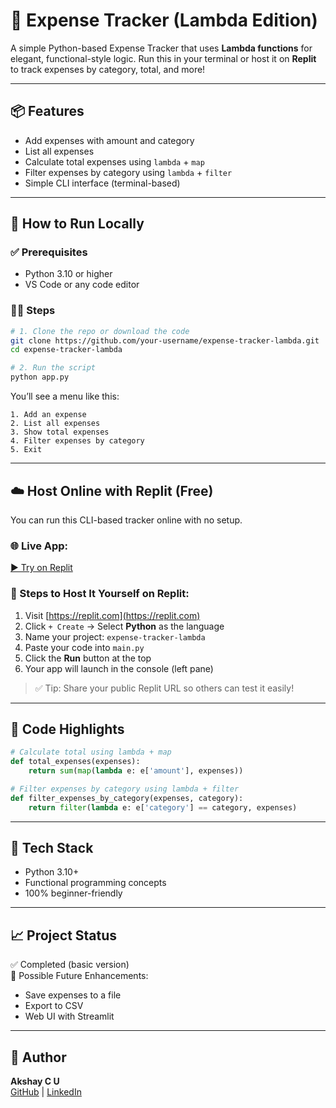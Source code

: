 # 💸 Expense Tracker (Lambda Edition)

A simple Python-based Expense Tracker that uses **Lambda functions** for elegant, functional-style logic. Run this in your terminal or host it on **Replit** to track expenses by category, total, and more!

---

## 📦 Features

- Add expenses with amount and category  
- List all expenses  
- Calculate total expenses using `lambda` + `map`  
- Filter expenses by category using `lambda` + `filter`  
- Simple CLI interface (terminal-based)

---

## 📍 How to Run Locally

### ✅ Prerequisites

- Python 3.10 or higher  
- VS Code or any code editor

### 🧑‍💻 Steps

```bash
# 1. Clone the repo or download the code
git clone https://github.com/your-username/expense-tracker-lambda.git
cd expense-tracker-lambda

# 2. Run the script
python app.py
```

You’ll see a menu like this:
```
1. Add an expense
2. List all expenses
3. Show total expenses
4. Filter expenses by category
5. Exit
```

---

## ☁️ Host Online with Replit (Free)

You can run this CLI-based tracker online with no setup.

### 🌐 Live App:
[▶ Try on Replit](https://replit.com/@YourUsername/expense-tracker-lambda)

### 🔁 Steps to Host It Yourself on Replit:

1. Visit [https://replit.com](https://replit.com)
2. Click `+ Create` → Select **Python** as the language
3. Name your project: `expense-tracker-lambda`
4. Paste your code into `main.py`
5. Click the **Run** button at the top
6. Your app will launch in the console (left pane)

> ✅ Tip: Share your public Replit URL so others can test it easily!

---

## 🧠 Code Highlights

```python
# Calculate total using lambda + map
def total_expenses(expenses):
    return sum(map(lambda e: e['amount'], expenses))

# Filter expenses by category using lambda + filter
def filter_expenses_by_category(expenses, category):
    return filter(lambda e: e['category'] == category, expenses)
```

---

## 🧠 Tech Stack

- Python 3.10+
- Functional programming concepts
- 100% beginner-friendly

---

## 📈 Project Status

✅ Completed (basic version)  
🚀 Possible Future Enhancements:
- Save expenses to a file
- Export to CSV
- Web UI with Streamlit

---

## 🙌 Author

**Akshay C U**  
[GitHub](https://github.com/AkshayCu-Codes) | [LinkedIn](https://www.linkedin.com/in/akshay-c-0a7106134/)